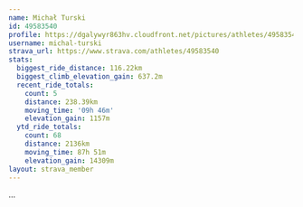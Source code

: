```yaml
---
name: Michał Turski
id: 49583540
profile: https://dgalywyr863hv.cloudfront.net/pictures/athletes/49583540/14729338/1/large.jpg
username: michal-turski
strava_url: https://www.strava.com/athletes/49583540
stats:
  biggest_ride_distance: 116.22km
  biggest_climb_elevation_gain: 637.2m
  recent_ride_totals:
    count: 5
    distance: 238.39km
    moving_time: '09h 46m'
    elevation_gain: 1157m
  ytd_ride_totals:
    count: 68
    distance: 2136km
    moving_time: 87h 51m
    elevation_gain: 14309m
layout: strava_member
--- 
```

...
